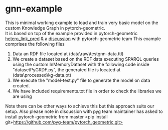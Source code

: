 # gnn-example
This is minimal working example to load and train very basic model on the custom Knowledge Graph in pytorch-geometric.    
It is based on top of the example provided in pytorch-geometric [hetero_link_pred](https://github.com/pyg-team/pytorch_geometric/blob/master/examples/hetero/hetero_link_pred.py) & a [discussion](https://github.com/pyg-team/pytorch_geometric/discussions/3221) with pytorch-geometric team 
This example comprises the following files    
1) Data an RDF file located at (data\raw\testgnn-data.ttl)
2) We create a dataset based on the RDF data executing SPARQL queries using the custom InMemoryDataset with the following code inside "datasetPyGRDF.py", the generated file is located at (data\processed\kg-data.pt)    
3) We execute the "model-test.py" file to generate the model on data created.    
4) We have included requirements.txt file in order to check the libraries we are using

Note there can be other ways to achieve this but this approach suits our setup. Also please note in discussion with pyg team maintainer has asked to install pytorch-geometric from master <pip install git+https://github.com/pyg-team/pytorch_geometric.git>
